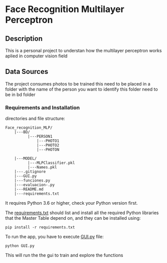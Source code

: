 # Face Recognition Multilayer Perceptron

## Description

This is a personal project to understan how the multilayer perceptron works
aplied in computer vision field

## Data Sources

The project consumes photos to be trained this need to be placed in a folder 
with the name of the person you want to identify this folder need to be in
bd folder


<!-- ## Development

Parameters needed for configuration are in the file config.ini, this file 
contains:

* **AWS_S3_SETTINGS**: Parameters for the connection to S3 and views in Athena.

* **QUERY_4_ATHENA**: Queries for AWS Athena, used for updating the data.

* **PATHS**: Directory Paths for inputs and outputs.

 -->
### Requirements and Installation

directories and file structure:
```
Face_recognition_MLP/
    |---BD/
          |---PERSON1
              |---PHOTO1
              |---PHOTO2
              |---PHOTON
    
    |---MODEL/
          |---MLPClassifier.pkl
          |---Names.pkl
    |---.gitignore
    |---GUI.py
    |---funciones.py
    |---evaluacion-.py
    |---README.md
    |---requirements.txt
```

It requires Python 3.6 or higher, check your Python version first.

The [requirements.txt](requirements.txt) should list and install all the required Python 
libraries that the Master Table depend on, and they can be installed using:

`pip install -r requirements.txt`

  To run the app, you have to execute [GUI.py](GUI.py) file:

`python GUI.py`

This will run the the gui to train and explore the functions
